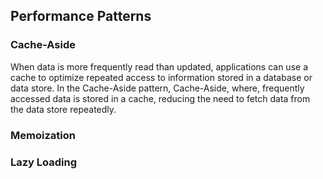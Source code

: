 ## Performance Patterns

### Cache-Aside

When data is more frequently read than updated, applications can use a cache
to optimize repeated access to information stored in a database or data store.
In the Cache-Aside pattern, Cache-Aside, where, frequently accessed data is stored in a cache, 
reducing the need to fetch data from the data store repeatedly.

### Memoization

### Lazy Loading